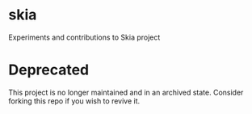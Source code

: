 # skia

Experiments and contributions to Skia project

# Deprecated

This project is no longer maintained and in an archived state. Consider forking this repo if you wish to revive it.
